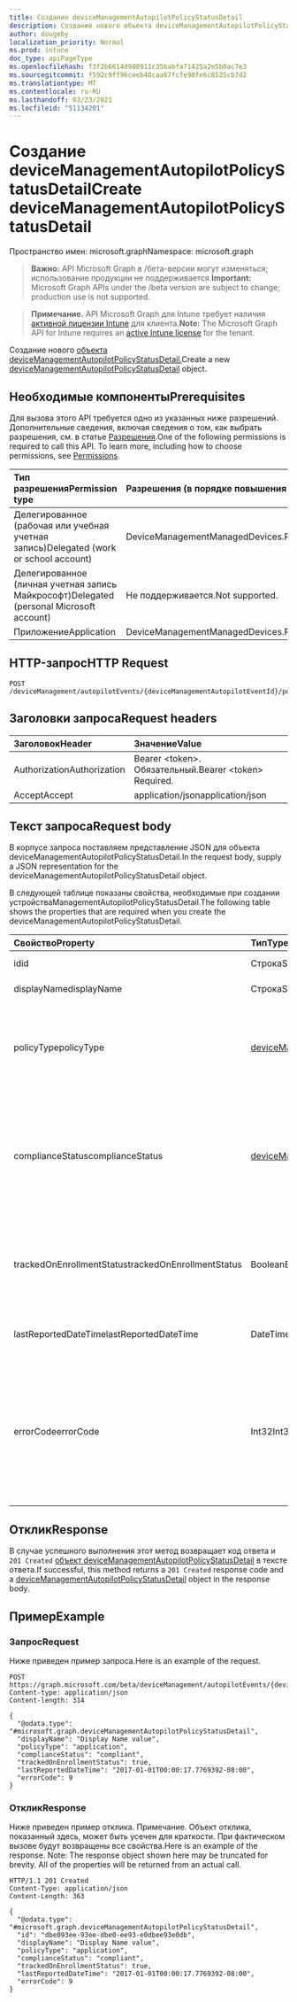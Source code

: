 ```yaml
---
title: Создание deviceManagementAutopilotPolicyStatusDetail
description: Создание нового объекта deviceManagementAutopilotPolicyStatusDetail.
author: dougeby
localization_priority: Normal
ms.prod: intune
doc_type: apiPageType
ms.openlocfilehash: f3f2b6614d980911c35babfa71425a2e5b0ac7e3
ms.sourcegitcommit: f592c9ff96ceeb40caa67fcfe90fe6c8525cb7d2
ms.translationtype: MT
ms.contentlocale: ru-RU
ms.lasthandoff: 03/23/2021
ms.locfileid: "51134201"
---
```

# <a name="create-devicemanagementautopilotpolicystatusdetail"></a><span data-ttu-id="461ff-103">Создание deviceManagementAutopilotPolicyStatusDetail</span><span class="sxs-lookup"><span data-stu-id="461ff-103">Create deviceManagementAutopilotPolicyStatusDetail</span></span>

<span data-ttu-id="461ff-104">Пространство имен: microsoft.graph</span><span class="sxs-lookup"><span data-stu-id="461ff-104">Namespace: microsoft.graph</span></span>

> <span data-ttu-id="461ff-105">**Важно:** API Microsoft Graph в /бета-версии могут изменяться; использование продукции не поддерживается.</span><span class="sxs-lookup"><span data-stu-id="461ff-105">**Important:** Microsoft Graph APIs under the /beta version are subject to change; production use is not supported.</span></span>

> <span data-ttu-id="461ff-106">**Примечание.** API Microsoft Graph для Intune требует наличия [активной лицензии Intune](https://go.microsoft.com/fwlink/?linkid=839381) для клиента.</span><span class="sxs-lookup"><span data-stu-id="461ff-106">**Note:** The Microsoft Graph API for Intune requires an [active Intune license](https://go.microsoft.com/fwlink/?linkid=839381) for the tenant.</span></span>

<span data-ttu-id="461ff-107">Создание нового [объекта deviceManagementAutopilotPolicyStatusDetail.](../resources/intune-troubleshooting-devicemanagementautopilotpolicystatusdetail.md)</span><span class="sxs-lookup"><span data-stu-id="461ff-107">Create a new [deviceManagementAutopilotPolicyStatusDetail](../resources/intune-troubleshooting-devicemanagementautopilotpolicystatusdetail.md) object.</span></span>

## <a name="prerequisites"></a><span data-ttu-id="461ff-108">Необходимые компоненты</span><span class="sxs-lookup"><span data-stu-id="461ff-108">Prerequisites</span></span>
<span data-ttu-id="461ff-p101">Для вызова этого API требуется одно из указанных ниже разрешений. Дополнительные сведения, включая сведения о том, как выбрать разрешения, см. в статье [Разрешения](/graph/permissions-reference).</span><span class="sxs-lookup"><span data-stu-id="461ff-p101">One of the following permissions is required to call this API. To learn more, including how to choose permissions, see [Permissions](/graph/permissions-reference).</span></span>

|<span data-ttu-id="461ff-111">Тип разрешения</span><span class="sxs-lookup"><span data-stu-id="461ff-111">Permission type</span></span>|<span data-ttu-id="461ff-112">Разрешения (в порядке повышения привилегий)</span><span class="sxs-lookup"><span data-stu-id="461ff-112">Permissions (from least to most privileged)</span></span>|
|:---|:---|
|<span data-ttu-id="461ff-113">Делегированное (рабочая или учебная учетная запись)</span><span class="sxs-lookup"><span data-stu-id="461ff-113">Delegated (work or school account)</span></span>|<span data-ttu-id="461ff-114">DeviceManagementManagedDevices.ReadWrite.All</span><span class="sxs-lookup"><span data-stu-id="461ff-114">DeviceManagementManagedDevices.ReadWrite.All</span></span>|
|<span data-ttu-id="461ff-115">Делегированное (личная учетная запись Майкрософт)</span><span class="sxs-lookup"><span data-stu-id="461ff-115">Delegated (personal Microsoft account)</span></span>|<span data-ttu-id="461ff-116">Не поддерживается.</span><span class="sxs-lookup"><span data-stu-id="461ff-116">Not supported.</span></span>|
|<span data-ttu-id="461ff-117">Приложение</span><span class="sxs-lookup"><span data-stu-id="461ff-117">Application</span></span>|<span data-ttu-id="461ff-118">DeviceManagementManagedDevices.ReadWrite.All</span><span class="sxs-lookup"><span data-stu-id="461ff-118">DeviceManagementManagedDevices.ReadWrite.All</span></span>|

## <a name="http-request"></a><span data-ttu-id="461ff-119">HTTP-запрос</span><span class="sxs-lookup"><span data-stu-id="461ff-119">HTTP Request</span></span>
<!-- {
  "blockType": "ignored"
}
-->
``` http
POST /deviceManagement/autopilotEvents/{deviceManagementAutopilotEventId}/policyStatusDetails
```

## <a name="request-headers"></a><span data-ttu-id="461ff-120">Заголовки запроса</span><span class="sxs-lookup"><span data-stu-id="461ff-120">Request headers</span></span>
|<span data-ttu-id="461ff-121">Заголовок</span><span class="sxs-lookup"><span data-stu-id="461ff-121">Header</span></span>|<span data-ttu-id="461ff-122">Значение</span><span class="sxs-lookup"><span data-stu-id="461ff-122">Value</span></span>|
|:---|:---|
|<span data-ttu-id="461ff-123">Authorization</span><span class="sxs-lookup"><span data-stu-id="461ff-123">Authorization</span></span>|<span data-ttu-id="461ff-124">Bearer &lt;token&gt;. Обязательный.</span><span class="sxs-lookup"><span data-stu-id="461ff-124">Bearer &lt;token&gt; Required.</span></span>|
|<span data-ttu-id="461ff-125">Accept</span><span class="sxs-lookup"><span data-stu-id="461ff-125">Accept</span></span>|<span data-ttu-id="461ff-126">application/json</span><span class="sxs-lookup"><span data-stu-id="461ff-126">application/json</span></span>|

## <a name="request-body"></a><span data-ttu-id="461ff-127">Текст запроса</span><span class="sxs-lookup"><span data-stu-id="461ff-127">Request body</span></span>
<span data-ttu-id="461ff-128">В корпусе запроса поставляем представление JSON для объекта deviceManagementAutopilotPolicyStatusDetail.</span><span class="sxs-lookup"><span data-stu-id="461ff-128">In the request body, supply a JSON representation for the deviceManagementAutopilotPolicyStatusDetail object.</span></span>

<span data-ttu-id="461ff-129">В следующей таблице показаны свойства, необходимые при создании устройстваManagementAutopilotPolicyStatusDetail.</span><span class="sxs-lookup"><span data-stu-id="461ff-129">The following table shows the properties that are required when you create the deviceManagementAutopilotPolicyStatusDetail.</span></span>

|<span data-ttu-id="461ff-130">Свойство</span><span class="sxs-lookup"><span data-stu-id="461ff-130">Property</span></span>|<span data-ttu-id="461ff-131">Тип</span><span class="sxs-lookup"><span data-stu-id="461ff-131">Type</span></span>|<span data-ttu-id="461ff-132">Описание</span><span class="sxs-lookup"><span data-stu-id="461ff-132">Description</span></span>|
|:---|:---|:---|
|<span data-ttu-id="461ff-133">id</span><span class="sxs-lookup"><span data-stu-id="461ff-133">id</span></span>|<span data-ttu-id="461ff-134">Строка</span><span class="sxs-lookup"><span data-stu-id="461ff-134">String</span></span>|<span data-ttu-id="461ff-135">UUID объекта.</span><span class="sxs-lookup"><span data-stu-id="461ff-135">UUID for the object</span></span>|
|<span data-ttu-id="461ff-136">displayName</span><span class="sxs-lookup"><span data-stu-id="461ff-136">displayName</span></span>|<span data-ttu-id="461ff-137">Строка</span><span class="sxs-lookup"><span data-stu-id="461ff-137">String</span></span>|<span data-ttu-id="461ff-138">Удобное имя политики.</span><span class="sxs-lookup"><span data-stu-id="461ff-138">The friendly name of the policy.</span></span>|
|<span data-ttu-id="461ff-139">policyType</span><span class="sxs-lookup"><span data-stu-id="461ff-139">policyType</span></span>|[<span data-ttu-id="461ff-140">deviceManagementAutopilotPolicyType</span><span class="sxs-lookup"><span data-stu-id="461ff-140">deviceManagementAutopilotPolicyType</span></span>](../resources/intune-troubleshooting-devicemanagementautopilotpolicytype.md)|<span data-ttu-id="461ff-141">Тип политики.</span><span class="sxs-lookup"><span data-stu-id="461ff-141">The type of policy.</span></span> <span data-ttu-id="461ff-142">Возможные значения: `unknown`, `application`, `appModel`, `configurationPolicy`.</span><span class="sxs-lookup"><span data-stu-id="461ff-142">Possible values are: `unknown`, `application`, `appModel`, `configurationPolicy`.</span></span>|
|<span data-ttu-id="461ff-143">complianceStatus</span><span class="sxs-lookup"><span data-stu-id="461ff-143">complianceStatus</span></span>|[<span data-ttu-id="461ff-144">deviceManagementAutopilotPolicyComplianceStatus</span><span class="sxs-lookup"><span data-stu-id="461ff-144">deviceManagementAutopilotPolicyComplianceStatus</span></span>](../resources/intune-troubleshooting-devicemanagementautopilotpolicycompliancestatus.md)|<span data-ttu-id="461ff-145">Состояние соответствия политике.</span><span class="sxs-lookup"><span data-stu-id="461ff-145">The policy compliance status.</span></span> <span data-ttu-id="461ff-146">Возможные значения: `unknown`, `compliant`, `installed`, `notCompliant`, `notInstalled`, `error`.</span><span class="sxs-lookup"><span data-stu-id="461ff-146">Possible values are: `unknown`, `compliant`, `installed`, `notCompliant`, `notInstalled`, `error`.</span></span>|
|<span data-ttu-id="461ff-147">trackedOnEnrollmentStatus</span><span class="sxs-lookup"><span data-stu-id="461ff-147">trackedOnEnrollmentStatus</span></span>|<span data-ttu-id="461ff-148">Boolean</span><span class="sxs-lookup"><span data-stu-id="461ff-148">Boolean</span></span>|<span data-ttu-id="461ff-149">Указывает, отслеживалась ли эта пролиза в рамках сеанса синхронизации синхронизации с загрузкой автопилота.</span><span class="sxs-lookup"><span data-stu-id="461ff-149">Indicates if this prolicy was tracked as part of the autopilot bootstrap enrollment sync session</span></span>|
|<span data-ttu-id="461ff-150">lastReportedDateTime</span><span class="sxs-lookup"><span data-stu-id="461ff-150">lastReportedDateTime</span></span>|<span data-ttu-id="461ff-151">DateTimeOffset</span><span class="sxs-lookup"><span data-stu-id="461ff-151">DateTimeOffset</span></span>|<span data-ttu-id="461ff-152">Timestamp состояния политик, о чем сообщалось</span><span class="sxs-lookup"><span data-stu-id="461ff-152">Timestamp of the reported policy status</span></span>|
|<span data-ttu-id="461ff-153">errorCode</span><span class="sxs-lookup"><span data-stu-id="461ff-153">errorCode</span></span>|<span data-ttu-id="461ff-154">Int32</span><span class="sxs-lookup"><span data-stu-id="461ff-154">Int32</span></span>|<span data-ttu-id="461ff-155">Ошибка, связанная со статусом соответствия или правоприменения политики.</span><span class="sxs-lookup"><span data-stu-id="461ff-155">The errorode associated with the compliance or enforcement status of the policy.</span></span> <span data-ttu-id="461ff-156">Код ошибки для состояния правоприменения имеет приоритет, если он существует.</span><span class="sxs-lookup"><span data-stu-id="461ff-156">Error code for enforcement status takes precedence if it exists.</span></span>|



## <a name="response"></a><span data-ttu-id="461ff-157">Отклик</span><span class="sxs-lookup"><span data-stu-id="461ff-157">Response</span></span>
<span data-ttu-id="461ff-158">В случае успешного выполнения этот метод возвращает код ответа и `201 Created` [объект deviceManagementAutopilotPolicyStatusDetail](../resources/intune-troubleshooting-devicemanagementautopilotpolicystatusdetail.md) в тексте ответа.</span><span class="sxs-lookup"><span data-stu-id="461ff-158">If successful, this method returns a `201 Created` response code and a [deviceManagementAutopilotPolicyStatusDetail](../resources/intune-troubleshooting-devicemanagementautopilotpolicystatusdetail.md) object in the response body.</span></span>

## <a name="example"></a><span data-ttu-id="461ff-159">Пример</span><span class="sxs-lookup"><span data-stu-id="461ff-159">Example</span></span>

### <a name="request"></a><span data-ttu-id="461ff-160">Запрос</span><span class="sxs-lookup"><span data-stu-id="461ff-160">Request</span></span>
<span data-ttu-id="461ff-161">Ниже приведен пример запроса.</span><span class="sxs-lookup"><span data-stu-id="461ff-161">Here is an example of the request.</span></span>
``` http
POST https://graph.microsoft.com/beta/deviceManagement/autopilotEvents/{deviceManagementAutopilotEventId}/policyStatusDetails
Content-type: application/json
Content-length: 314

{
  "@odata.type": "#microsoft.graph.deviceManagementAutopilotPolicyStatusDetail",
  "displayName": "Display Name value",
  "policyType": "application",
  "complianceStatus": "compliant",
  "trackedOnEnrollmentStatus": true,
  "lastReportedDateTime": "2017-01-01T00:00:17.7769392-08:00",
  "errorCode": 9
}
```

### <a name="response"></a><span data-ttu-id="461ff-162">Отклик</span><span class="sxs-lookup"><span data-stu-id="461ff-162">Response</span></span>
<span data-ttu-id="461ff-p105">Ниже приведен пример отклика. Примечание. Объект отклика, показанный здесь, может быть усечен для краткости. При фактическом вызове будут возвращены все свойства.</span><span class="sxs-lookup"><span data-stu-id="461ff-p105">Here is an example of the response. Note: The response object shown here may be truncated for brevity. All of the properties will be returned from an actual call.</span></span>
``` http
HTTP/1.1 201 Created
Content-Type: application/json
Content-Length: 363

{
  "@odata.type": "#microsoft.graph.deviceManagementAutopilotPolicyStatusDetail",
  "id": "dbe093ee-93ee-dbe0-ee93-e0dbee93e0db",
  "displayName": "Display Name value",
  "policyType": "application",
  "complianceStatus": "compliant",
  "trackedOnEnrollmentStatus": true,
  "lastReportedDateTime": "2017-01-01T00:00:17.7769392-08:00",
  "errorCode": 9
}
```




